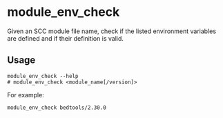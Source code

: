 # module_env_check
Given an SCC module file name, check if the listed environment variables are defined and if their definition is valid.

## Usage
```
module_env_check --help
# module_env_check <module_name[/version]>
```

For example:
```
module_env_check bedtools/2.30.0
```
